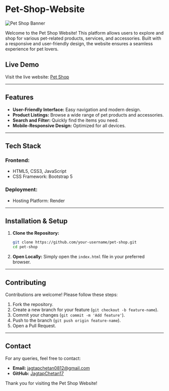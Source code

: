# Pet-Shop-Website

![Pet Shop Banner](https://via.placeholder.com/800x200.png?text=Pet+Shop)

Welcome to the Pet Shop Website! This platform allows users to explore and shop for various pet-related products, services, and accessories. Built with a responsive and user-friendly design, the website ensures a seamless experience for pet lovers.

## Live Demo

Visit the live website: [Pet Shop](https://pet-shop-62au.onrender.com/)

---

## Features

- **User-Friendly Interface:** Easy navigation and modern design.
- **Product Listings:** Browse a wide range of pet products and accessories.
- **Search and Filter:** Quickly find the items you need.
- **Mobile-Responsive Design:** Optimized for all devices.

---

## Tech Stack

### Frontend:
- HTML5, CSS3, JavaScript
- CSS Framework: Bootstrap 5

### Deployment:
- Hosting Platform: Render

---

## Installation & Setup

1. **Clone the Repository:**
   ```bash
   git clone https://github.com/your-username/pet-shop.git
   cd pet-shop
   ```

2. **Open Locally:**
   Simply open the `index.html` file in your preferred browser.

---

## Contributing

Contributions are welcome! Please follow these steps:

1. Fork the repository.
2. Create a new branch for your feature (`git checkout -b feature-name`).
3. Commit your changes (`git commit -m 'Add feature'`).
4. Push to the branch (`git push origin feature-name`).
5. Open a Pull Request.

---

## Contact

For any queries, feel free to contact:
- **Email:** jagtapchetan0812@gmail.com
- **GitHub:** [JagtapChetan17](https://github.com/JagtapChetan17)

Thank you for visiting the Pet Shop Website!
